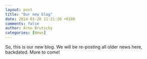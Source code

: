 ```yaml
---
layout: post
title: "Our new blog"
date: 2014-03-28 11:21:20 +0100
comments: false
author: Arne Brutschy
categories: [News]
---
```

So, this is our new blog. We will be re-posting all older news
here, backdated. More to come!

